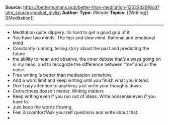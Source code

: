 **Source:** https://betterhumans.pub/better-than-meditation-12532d29f6cd?utm_source=pocket_mylist
**Author:** 
**Type:** #litnote 
**Topics:** [[Writing]] [[Meditation]]

----
- Meditation quite slippery. Its hard to get a good grip of it
- You have two minds. The fast and slow mind. Rational and emotional mind
- Constantly running, telling story about the past and predicting the future.
- the ability to hear, and observe, the inner debate that’s always going on in my head, and to recognize the difference between “me” and all the noise.
- Free writing is better than mediataion somehow.
- Add a word limit and keep writing until you finish what you intend.
- Don't pay attention to anything. just write your thoughts down. 
- Correctness doesn't matter. Writing matters
- Keep writing even if you run out of ideas. Write nonsense even if you have to.
- Just keep the words flowing.
- Feel discomfort?Ask yourself questions and write about that.
- 